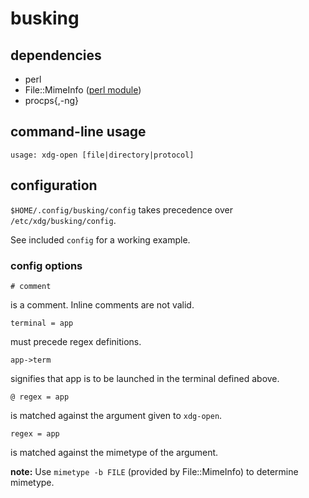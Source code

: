 # busking

## dependencies

 * perl
 * File::MimeInfo ([perl module](http://search.cpan.org/dist/File-MimeInfo/))
 * procps{,-ng}

## command-line usage

    usage: xdg-open [file|directory|protocol]

## configuration

`$HOME/.config/busking/config` takes precedence over `/etc/xdg/busking/config`.

See included `config` for a working example.

### config options

    # comment

is a comment. Inline comments are not valid.

    terminal = app

must precede regex definitions.

    app->term

signifies that app is to be launched in the terminal defined above.

    @ regex = app

is matched against the argument given to `xdg-open`.

    regex = app

is matched against the mimetype of the argument.

**note:** Use `mimetype -b FILE` (provided by File::MimeInfo) to determine
          mimetype.
